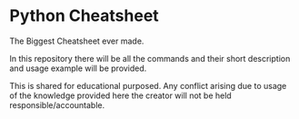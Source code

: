# Python Cheatsheet

The Biggest Cheatsheet ever made.


In this repository there will be all the commands and their short description and usage example will be provided.

This is shared for educational purposed. Any conflict arising due to usage of the knowledge provided here the creator will not be held responsible/accountable.
